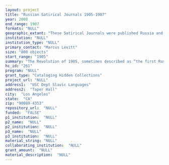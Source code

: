 ```yaml
--- 
layout: project 
title: "Russian Satirical Journals 1905-1907"
year: 2008
end_range: 1907
formats: "NULL"
geographic_extant: "These Satirical Journals were published Russia and the Baltic States."
institution: "NULL"
institution_type: "NULL"
primary_contact: "Marcus Levitt"
size: "800 objects"
start_range: "1905"
summary: "The Revolution of 1905, sometimes described as “the first Russian Revolution,” was a period of major social, political and cultural upheaval. The Revolution launched the country on its first experiment in constitutional democracy and a sudden exhilarating expansion of the public sphere, as the slackening of censorship precipitated unprecedented freedom of public expression that found dramatic outlet in the so-called Satirical Journals, arguably the most distinctive and characteristic artifact of this remarkable period. Somewhere between broadsides and newspapers, the Satirical Journals provide far more than just political commentary on the revolutionary events. Richly illustrated, the journals represent a collaboration of some of the best artists, writers, journalists, political writers and illustrators of the time, from a broad spectrum of literary, artistic, and political groups. Some of the most famous artists and writers include: Leonid Andreev, Leon Bakst, Alexander Benois, Ivan Bunin, Kornei Chukovsky, Maksim Gorky, Boris Kustodiev, Leonid Pasternak, Fedor Sologub and Konstantin Somov. The Satirical Journals have been neglected in scholarship, probably mostly due to their rarity, and present a rich untapped resource for exploration and study. They contain hundreds of extremely rich and beautiful works of art and literature, as well as a treasure trove of material chronicling a complex and important episode in Russian political, social and cultural life."
hc_id: "261"
program: "NULL"
grant_type: "Cataloging Hidden Collections"
project_url: "NULL"
address1:  "USC Dept Slavic Languages"
address2:  "Taper Hall"
city:  "Los Angeles"
state:  "CA"
zip: "90089-4353"
repository_url:  "NULL"
funded:  "FALSE"
p1_institution:  "NULL"
p2_name:  "NULL"
p2_institution:  "NULL"
p3_name:  "NULL"
p3_institution:  "NULL"
material_string: "NULL"
collaborating_institution:  "NULL"
grant_amount:  "NULL"
material_description:  "NULL"
---
```

